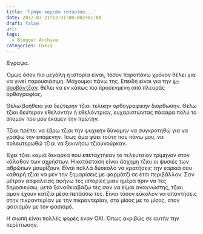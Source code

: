 ```yaml
---
title: 'Γράψε καμιάν ιστορίαν...'
date: 2012-07-21T13:31:00.002+01:00
draft: false
url: 
tags:
  - Blogger Archive
categories: Παλιά
---
```


Έγραψα.  
  
Όμως όσον πιο μεγάλη η ιστορία είναι, τόσον παραπάνω χρόνον θέλει για να γινεί παρουσιάσιμη. Μάχουμαι πάνω της. Επειδή είναι για την [ψ-σουβάντζαν](http://e-souvantza.blogspot.ch/), θέλει να εν κάπως πιο προσεγμένη από πλευράς ορθογραφίας.  
  
Θέλω βοήθεια για δεύτερην τζιαι τελικήν ορθογραφικήν διόρθωσην. Θέλω τζιαι δεύτερον εθελοντήν ή εθελόντριαν, ευχαριστώντας πάααρα πολύ το άτομον που μου έκαμεν την πρώτην.  
  
Τζιαι πρέπει να έβρω τζιαι την ψυχικήν δύναμην να συγκροτηθώ για να γράψω την επόμενην. Ίσως άμα φύει τούτη που πάνω μου, να πολευτερωθώ τζιαι να ξεκινήσω τζιουνούρκαν.  
  
Έχει τζιαι καμιά δεκαρκά που επεταχτήκαν το τελευταίον τρίμηνον στον κάλαθον των αχρήστων. Η κατάσταση είναι άσχημη τζιαι οι ψυσιές των αθρώπων μαυρίζουν. Είναι πολλά δύσκολο να κρατήσεις την καρκιά σου καθαρή τζιαι να μεν την ξημαρίσεις με φαρμάτζι σε έτσι περιβάλλον. Σαν μέτρον ασφαλείας αφήνω τες ιστορίες μιαν ημέρα πριν να τες δημοσιεύσω, μετά ξαναθκιαβάζω τες σαν να είμαι αναγνώστης, τζιαι άμαν έχουν κατζία μέσα πετάσσω τες. Είναι τόσον εύκολον να απαντήσεις στην πικραντερίαν με την πικραντερίαν, στο μίσος με το μίσος, στον φασισμόν με τον φασισμό.  
  
Η σιωπή είναι πολλές φορές έναν ΟΧΙ. Όπως ακριβώς σε αυτήν την περίπτωσην.
